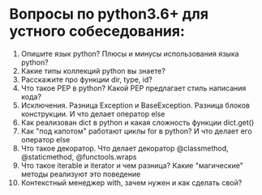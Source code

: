 Вопросы по python3.6+ для устного собеседования:
=========================================

1. Опишите язык python? Плюсы и минусы использования языка python?
1. Какие типы коллекций python вы знаете?
1. Расскажите про функции dir, type, id?
1. Что такое PEP в python? Какой PEP предлагает стиль написания кода? 
1. Исключения. Разница Exception и BaseException. Разница блоков конструкции. И что делает оператор else
1. Как реализован dict в python и какая сложность функции dict.get()
1. Как "под капотом" работают циклы for в python? И что делает его оператор else
1. Что такое декоратор. Что делает декоратор @classmethod, @staticmethod, @functools.wraps
1. Что такое iterable и iterator и чем разница? Какие "магические" методы реализуют это поведение
1. Контекстный менеджер with, зачем нужен и как сделать свой?
